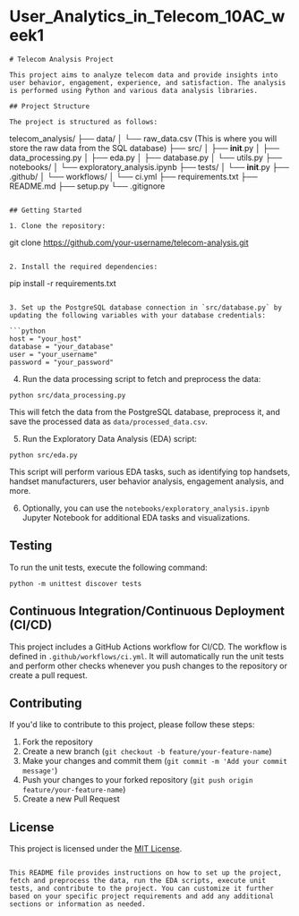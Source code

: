 # User_Analytics_in_Telecom_10AC_week1

```
# Telecom Analysis Project

This project aims to analyze telecom data and provide insights into user behavior, engagement, experience, and satisfaction. The analysis is performed using Python and various data analysis libraries.

## Project Structure

The project is structured as follows:

```
telecom_analysis/
├── data/
│   └── raw_data.csv (This is where you will store the raw data from the SQL database)
├── src/
│   ├── __init__.py
│   ├── data_processing.py
│   ├── eda.py
│   ├── database.py
│   └── utils.py
├── notebooks/
│   └── exploratory_analysis.ipynb
├── tests/
│   └── __init__.py
├── .github/
│   └── workflows/
│       └── ci.yml
├── requirements.txt
├── README.md
├── setup.py
└── .gitignore
```

## Getting Started

1. Clone the repository:

```
git clone https://github.com/your-username/telecom-analysis.git
```

2. Install the required dependencies:

```
pip install -r requirements.txt
```

3. Set up the PostgreSQL database connection in `src/database.py` by updating the following variables with your database credentials:

```python
host = "your_host"
database = "your_database"
user = "your_username"
password = "your_password"
```

4. Run the data processing script to fetch and preprocess the data:

```
python src/data_processing.py
```

This will fetch the data from the PostgreSQL database, preprocess it, and save the processed data as `data/processed_data.csv`.

5. Run the Exploratory Data Analysis (EDA) script:

```
python src/eda.py
```

This script will perform various EDA tasks, such as identifying top handsets, handset manufacturers, user behavior analysis, engagement analysis, and more.

6. Optionally, you can use the `notebooks/exploratory_analysis.ipynb` Jupyter Notebook for additional EDA tasks and visualizations.

## Testing

To run the unit tests, execute the following command:

```
python -m unittest discover tests
```

## Continuous Integration/Continuous Deployment (CI/CD)

This project includes a GitHub Actions workflow for CI/CD. The workflow is defined in `.github/workflows/ci.yml`. It will automatically run the unit tests and perform other checks whenever you push changes to the repository or create a pull request.

## Contributing

If you'd like to contribute to this project, please follow these steps:

1. Fork the repository
2. Create a new branch (`git checkout -b feature/your-feature-name`)
3. Make your changes and commit them (`git commit -m 'Add your commit message'`)
4. Push your changes to your forked repository (`git push origin feature/your-feature-name`)
5. Create a new Pull Request

## License

This project is licensed under the [MIT License](LICENSE).
```

This README file provides instructions on how to set up the project, fetch and preprocess the data, run the EDA scripts, execute unit tests, and contribute to the project. You can customize it further based on your specific project requirements and add any additional sections or information as needed.